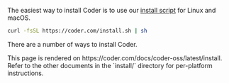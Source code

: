 The easiest way to install Coder is to use our
[install script](https://github.com/coder/coder/blob/main/install.sh) for Linux
and macOS.

```bash
curl -fsSL https://coder.com/install.sh | sh
```

There are a number of ways to install Coder.

<children>
  This page is rendered on https://coder.com/docs/coder-oss/latest/install. Refer to the other documents in the `install/` directory for per-platform instructions.
</children>
